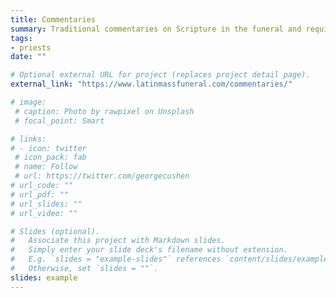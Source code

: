 ```yaml
---
title: Commentaries
summary: Traditional commentaries on Scripture in the funeral and requiem rites
tags:
- priests
date: ""

# Optional external URL for project (replaces project detail page).
external_link: "https://www.latinmassfuneral.com/commentaries/"

# image:
 # caption: Photo by rawpixel on Unsplash
 # focal_point: Smart

# links:
# - icon: twitter
 # icon_pack: fab
 # name: Follow
 # url: https://twitter.com/georgecushen
# url_code: ""
# url_pdf: ""
# url_slides: ""
# url_video: ""

# Slides (optional).
#   Associate this project with Markdown slides.
#   Simply enter your slide deck's filename without extension.
#   E.g. `slides = "example-slides"` references `content/slides/example-slides.md`.
#   Otherwise, set `slides = ""`.
slides: example
---
```


